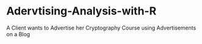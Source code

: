 # Adervtising-Analysis-with-R
A Client wants to Advertise her Cryptography Course using Advertisements on a Blog
